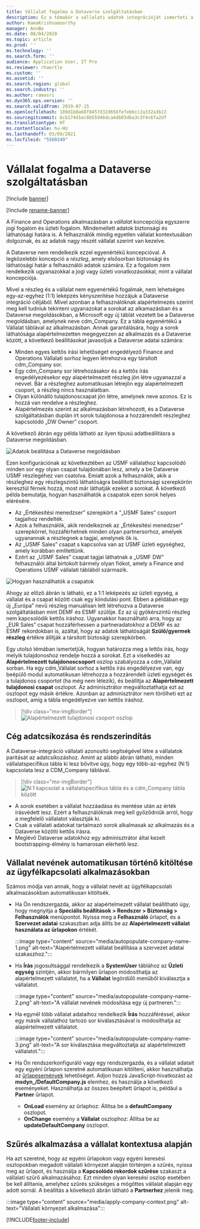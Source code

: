```yaml
---
title: Vállalat fogalma a Dataverse szolgáltatásban
description: Ez a témakör a vállalati adatok integrációját ismerteti a Finance and Operations és a Dataverse között.
author: RamaKrishnamoorthy
manager: AnnBe
ms.date: 08/04/2020
ms.topic: article
ms.prod: ''
ms.technology: ''
ms.search.form: ''
audience: Application User, IT Pro
ms.reviewer: rhaertle
ms.custom: ''
ms.assetid: ''
ms.search.region: global
ms.search.industry: ''
ms.author: ramasri
ms.dyn365.ops.version: ''
ms.search.validFrom: 2019-07-15
ms.openlocfilehash: 189d1b8a68f8457d32d656fefeb6cc2a332a3b22
ms.sourcegitcommit: 6cb174d1ec8b55946dca4db03d6a3c3f4c6fa2df
ms.translationtype: HT
ms.contentlocale: hu-HU
ms.lasthandoff: 03/09/2021
ms.locfileid: "5560249"
---
```

# <a name="company-concept-in-dataverse"></a>Vállalat fogalma a Dataverse szolgáltatásban

[!include [banner](../../includes/banner.md)]

[!include [rename-banner](~/includes/cc-data-platform-banner.md)]


A Finance and Operations alkalmazásban a *vállalat* koncepciója egyszerre jogi fogalom és üzleti fogalom. Mindemellett adatok biztonsági és láthatósági határa is. A felhasználók mindig egyetlen vállalat kontextusában dolgoznak, és az adatok nagy részét vállalat szerint van kezelve.

A Dataverse nem rendelkezik ezzel egyenértékű koncepcióval. A legközelebbi koncepció a *részleg*, amely elsősorban biztonsági és láthatósági határ a felhasználói adatok számára. Ez a fogalom nem rendelkezik ugyanazokkal a jogi vagy üzleti vonatkozásokkal, mint a vállalat koncepciója.

Mivel a részleg és a vállalat nem egyenértékű fogalmak, nem lehetséges egy-az-egyhez (1:1) leképzés kényszerítése hozzájuk a Dataverse integráció céljából. Mivel azonban a felhasználóknak alapértelmezés szerint meg kell tudniuk tekinteni ugyanazokat a sorokat az alkamazásban és a Dataverse megoldásokban, a Microsoft egy új táblát vezetett be a Dataverse megoldásban, amelynek neve cdm\_Company. Ez a tábla egyenértékű a Vállalat táblával az alkalmazásban. Annak garantálására, hogy a sorok láthatósága alapértelmezetten megegyezzen az alkalmazás és a Dataverse között, a következő beállításokat javasoljuk a Dataverse adatai számára:

+ Minden egyes kettős írási lehetőséget engedélyező Finance and Operations Vállalati sorhoz legyen létrehozva egy társított cdm\_Company sor.
+ Egy cdm\_Company sor létrehozásakor és a kettős írás engedélyezésekor egy alapértelmezett részleg jön létre ugyanazzal a névvel. Bár a részleghez automatikusan létrejön egy alapértelmezett csoport, a részleg nincs használatban.
+ Olyan különálló tulajdonoscsapat jön létre, amelynek neve azonos. Ez is hozzá van rendelve a részleghez.
+ Alapértelmezés szerint az alkalmazásban létrehozott, és a Dataverse szolgáltatásban duplán írt sorok tulajdonosa a hozzárendelt részleghez kapcsolódó „DW Owner” csoport.

A következő ábrán egy példa látható az ilyen típusú adatbeállításra a Dataverse megoldásban.

![Adatok beállítása a Dataverse megoldásban](media/dual-write-company-1.png)

Ezen konfigurációnak az következtében az USMF vállalathoz kapcsolódó minden sor egy olyan csapat tulajdonában lesz, amely a be Dataverse USMF részlegéhez van csatolva. Emiatt azok a felhasználók, akik a részleghez egy részlegszintű láthatóságra beállított biztonsági szerepkörön keresztül férnek hozzá, most már láthatják ezeket a sorokat. A következő példa bemutatja, hogyan használhatók a csapatok ezen sorok helyes elérésére.

+ Az „Értékesítési menedzser” szerepkört a "„USMF Sales” csoport tagjaihoz rendelték.
+ Azok a felhasználók, akik rendelkeznek az „Értékesítési menedzser” szerepkörrel, hozzáférhetnek minden olyan partnersorhoz, amelyek ugyanannak a részlegnek a tagjai, amelynek ők is.
+ Az „USMF Sales” csapat s kapcsolva van az USMF üzleti egységhez, amely korábban említettünk.
+ Ezért az „USMF Sales” csapat tagjai láthatnak a „USMF DW” felhasználói által birtokolt bármely olyan fiókot, amely a Finance and Operations USMF vállalati táblából származik.

![Hogyan használhatók a csapatok](media/dual-write-company-2.png)

Ahogy az előző ábrán is látható, ez a 1:1 leképezés az üzleti egység, a vállalat és a csapat között csak egy kiindulási pont. Ebben a példában egy új „Európa” nevű részleg manuálisan lett létrehozva a Dataverse szolgáltatásban mint DEMF és ESMF szülője. Ez az új gyökérszintű részleg nem kapcsolódik kettős íráshoz. Ugyanakkor használható arra, hogy az „EUR Sales” csapat hozzáférhessen a partneradatokhoz a DEMF és az ESMF rekordokban is, azáltal, hogy az adatok láthatóságát **Szülő/gyermek részleg** értékre állítják a társított biztosági szerepkörben.

Egy utolsó témában ismertetjük, hogyan határozza meg a lettős írás, hogy melyik tulajdonoshoz rendelje hozzá a sorokat. Ezt a viselkedés az **Alapértelmezett tulajdonoscsoport** oszlop szabályozza a cdm\_Vállalat sorban. Ha egy cdm\_Vállalat sorhoz a kettős írás engedélyezve van, egy beépülő modul automatikusan létrehozza a hozzárendelt üzleti egységet és a tulajdonos csoportot (ha még nem létezik), és beállítja az **Alapértelmezett tulajdonosi csapat** oszlopot. Az adminisztrátor megváltoztathatja ezt az oszlopot egy másik értékre. Azonban az adminisztrátor nem törölheti ezt az oszlopot, amíg a tábla engedélyezve van kettős íráshoz.

> [!div class="mx-imgBorder"]
![Alapértelmezett tulajdonosi csoport oszlop](media/dual-write-default-owning-team.jpg)

## <a name="company-striping-and-bootstrapping"></a>Cég adatcsíkozása és rendszerindítás

A Dataverse-integráció vállalati azonosító segítségével létre a vállalatok paritását az adatcsíkozáshoz. Amint az alábbi ábrán látható, minden vállalatspecifikus tábla ki lesz bővítve úgy, hogy egy több-az-egyhez (N:1) kapcsolata lesz a CDM\_Company táblával.

> [!div class="mx-imgBorder"]
![N:1 kapcsolat a vállalatspecifikus tábla és a cdm_Company tábla között](media/dual-write-bootstrapping.png)

+ A sorok esetében a vállalat hozzáadása és mentése után az érték írásvédett lesz. Ezért a felhasználóknak meg kell győződniük arról, hogy a megfelelő vállalatot választják ki.
+ Csak a vállalati adatokat tartalmazó sorok alkalmasak az alkalmazás és a Dataverse közötti kettős írásra.
+ Meglévő Dataverse adatokhoz egy adminisztrátor által kezelt bootstrapping-élmény is hamarosan elérhető lesz.


## <a name="autopopulate-company-name-in-customer-engagement-apps"></a>Vállalat nevének automatikusan történő kitöltése az ügyfélkapcsolati alkalmazásokban

Számos módja van annak, hogy a vállalat nevét az ügyfélkapcsolati alkalmazásokban automatikusan kitöltsék.

+ Ha Ön rendszergazda, akkor az alapértelmezett vállalat beállítható úgy, hogy megnyitja a **Speciális beállítások > Rendszer > Biztonság > Felhasználók** menüpontot. Nyissa meg a **Felhasználó** űrlapot, és a **Szervezet adatai** szakaszban adja állíts be az **Alapértelmezett vállalat használata az űrlapokon** értékét.

    :::image type="content" source="media/autopopulate-company-name-1.png" alt-text="Alapértelmezett vállalat beállítása a szervezet adatai szakaszhoz.":::

+ Ha **Írás** jogosultsággal rendelkezik a **SystemUser** táblához az **Üzleti egység** szintjén, akkor bármilyen űrlapon módosíthatja az alapértelmezett vállalatot, ha a **Vállalat** legördülő menüből kiválasztja a vállalatot.

    :::image type="content" source="media/autopopulate-company-name-2.png" alt-text="A vállalat nevének módosítása egy új partneren.":::

+ Ha egynél több vállalat adataihoz rendelkezik **Írás** hozzáféréssel, akkor egy másik vállalathoz tartozó sor kiválasztásával is módosíthatja az alapértelmezett vállalatot.

    :::image type="content" source="media/autopopulate-company-name-3.png" alt-text="A sor kiválasztása megváltoztatja az alapértelmezett vállalatot.":::

+ Ha Ön rendszerkonfiguráló vagy egy rendszergazda, és a vállalat adatait egy egyéni űrlapon szeretné automatikusan kitölteni, akkor használhatja az [űrlapesemények](https://docs.microsoft.com/powerapps/developer/model-driven-apps/clientapi/events-forms-grids) lehetőséget. Adjon hozzá JavaScript-hivatkozást az **msdyn_/DefaultCompany.js** elemhez, és használja a következő eseményeket. Használhatja az összes beépített űrlapot is, például a **Partner** űrlapot.

    + **OnLoad** esemény az űrlaphoz: Állítsa be a **defaultCompany** oszlopot.
    + **OnChange** esemény a **Vállalat** oszlophoz: Állítsa be az **updateDefaultCompany** oszlopot.

## <a name="apply-filtering-based-on-the-company-context"></a>Szűrés alkalmazása a vállalat kontextusa alapján

Ha azt szeretné, hogy az egyéni űrlapokon vagy egyéni keresési oszlopokban megadott vállalati környezet alapján történjen a szűrés, nyissa meg az űrlapot, és használja a **Kapcsolódó rekordok szűrése** szakaszt a vállalati szűrő alkalmazásához. Ezt minden olyan keresési oszlop esetében be kell állítania, amelyhez szűrés szükséges a mögöttes vállalat alapján egy adott sornál. A beállítás a következő ábrán látható a **Partnerhez** jelenik meg.

:::image type="content" source="media/apply-company-context.png" alt-text="Vállalati környezet alkalmazása":::



[!INCLUDE[footer-include](../../../../includes/footer-banner.md)]